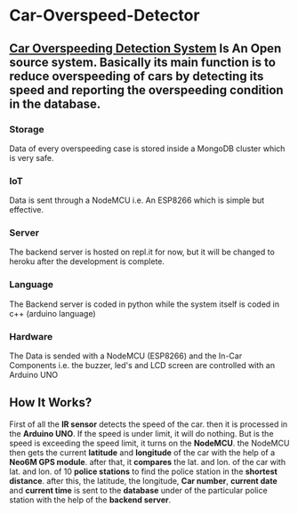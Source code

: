 # Car-Overspeed-Detector
## [Car Overspeeding Detection System](https://overspeed-backend-server.studiousgamer.repl.co/) Is An Open source system. Basically its main function is to reduce overspeeding of cars by detecting its speed and reporting the overspeeding condition in the database.

### Storage
Data of every overspeeding case is stored inside a MongoDB cluster which is very safe.

### IoT
Data is sent through a NodeMCU i.e. An ESP8266 which is simple but effective.

### Server
The backend server is hosted on repl.it for now, but it will be changed to heroku after the development is complete.

### Language
The Backend server is coded in python while the system itself is coded in c++ (arduino language)

### Hardware
The Data is sended with a NodeMCU (ESP8266) and the In-Car Components i.e. the buzzer, led's and LCD screen are controlled with an Arduino UNO

## How It Works?

First of all the **IR sensor** detects the speed of the car. then it is processed in the **Arduino UNO**. If the speed is under limit, it will do nothing. But is the speed is exceeding the speed limit, it turns on the **NodeMCU**. the NodeMCU then gets the current **latitude** and **longitude** of the car with the help of a **Neo6M GPS module**. after that, it **compares** the lat. and lon. of the car with lat. and lon. of 10 **police stations** to find the police station in the **shortest distance**. after this, the latitude, the longitude, **Car number**, **current date** and **current time** is sent to the **database** under of the particular police station with the help of the **backend server**.

